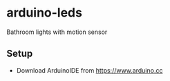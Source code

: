 # arduino-leds
Bathroom lights with motion sensor

## Setup
* Download ArduinoIDE from https://www.arduino.cc